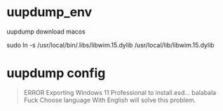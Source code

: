 # uupdump_env

uupdump download macos

sudo ln -s /usr/local/bin/.libs/libwim.15.dylib /usr/local/lib/libwim.15.dylib

# uupdump config

> ERROR
> Exporting Windows 11 Professional to install.esd...
> balabala
Fuck Choose language With English will solve this problem.
